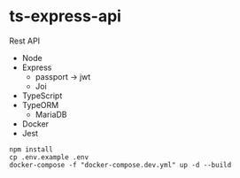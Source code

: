 # ts-express-api

Rest API

- Node
- Express
  - passport -> jwt
  - Joi
- TypeScript
- TypeORM
  - MariaDB
- Docker
- Jest

```
npm install
cp .env.example .env
docker-compose -f "docker-compose.dev.yml" up -d --build 
```
